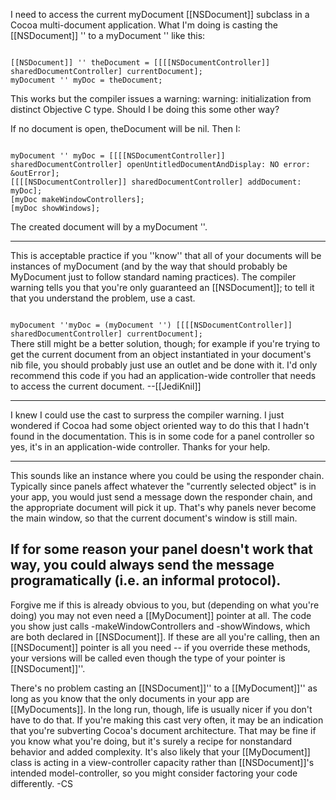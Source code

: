 I need to access the current myDocument [[NSDocument]] subclass in a Cocoa multi-document application. What I'm doing is casting the [[NSDocument]] '' to a myDocument '' like this:

<code>
[[NSDocument]] '' theDocument = [[[[NSDocumentController]] sharedDocumentController] currentDocument];
myDocument '' myDoc = theDocument;
</code>

This works but the compiler issues a warning: warning: initialization from distinct Objective C type. Should I be doing this some other way?

If no document is open, theDocument will be nil. Then I:

<code>
myDocument '' myDoc = [[[[NSDocumentController]] sharedDocumentController] openUntitledDocumentAndDisplay: NO error: &outError];
[[[[NSDocumentController]] sharedDocumentController] addDocument: myDoc];
[myDoc makeWindowControllers];
[myDoc showWindows];
</code>

The created document will by a myDocument ''.

----
This is acceptable practice if you ''know'' that all of your documents will be instances of myDocument (and by the way that should probably be M<nowiki/>yDocument just to follow standard naming practices). The compiler warning tells you that you're only guaranteed an [[NSDocument]]; to tell it that you understand the problem, use a cast.

<code>
myDocument ''myDoc = (myDocument '') [[[[NSDocumentController]] sharedDocumentController] currentDocument];
</code>
There still might be a better solution, though; for example if you're trying to get the current document from an object instantiated in your document's nib file, you should probably just use an outlet and be done with it. I'd only recommend this code if you had an application-wide controller that needs to access the current document. --[[JediKnil]]

----
I knew I could use the cast to surpress the compiler warning. I just wondered if Cocoa had some object oriented way to do this that I hadn't found in the documentation. This is in some code for a panel controller so yes, it's in an application-wide controller.  Thanks for your help.

----
This sounds like an instance where you could be using the responder chain.  Typically since panels affect whatever the "currently selected object" is in your app, you would just send a message down the responder chain, and the appropriate document will pick it up.  That's why panels never become the main window, so that the current document's window is still main.

If for some reason your panel doesn't work that way, you could always send the message programatically (i.e. an informal protocol).
----
Forgive me if this is already obvious to you, but (depending on what you're doing) you may not even need a [[MyDocument]] pointer at all. The code you show just calls -makeWindowControllers and -showWindows, which are both declared in [[NSDocument]]. If these are all you're calling, then an [[NSDocument]] pointer is all you need -- if you override these methods, your versions will be called even though the type of your pointer is [[NSDocument]]''.

There's no problem casting an [[NSDocument]]'' to a [[MyDocument]]'' as long as you know that the only documents in your app are [[MyDocuments]]. In the long run, though, life is usually nicer if you don't have to do that. If you're making this cast very often, it may be an indication that you're subverting Cocoa's document architecture. That may be fine if you know what you're doing, but it's surely a recipe for nonstandard behavior and added complexity. It's also likely that your [[MyDocument]] class is acting in a view-controller capacity rather than [[NSDocument]]'s intended model-controller, so you might consider factoring your code differently. -CS